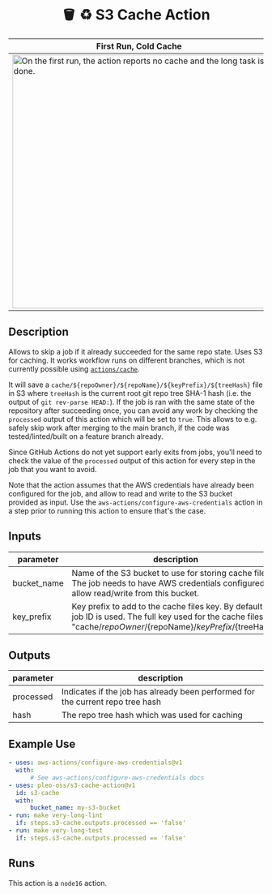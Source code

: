 <h1 align="center">
  🪣 ♻️ S3 Cache Action
</h1>

| First Run, Cold Cache                                                                                                                                                                                       | Next Run, Cache Hit                                                                                                                                                                                            |
| ----------------------------------------------------------------------------------------------------------------------------------------------------------------------------------------------------------- | -------------------------------------------------------------------------------------------------------------------------------------------------------------------------------------------------------------- |
| <img width="500" alt="On the first run, the action reports no cache and the long task is done." src="https://user-images.githubusercontent.com/4643658/180269038-9f896490-619f-4fd8-b801-af01b62b1981.png"> | <img width="500" alt="On the next run, the action reports cache hit, and the long task is skipped" src="https://user-images.githubusercontent.com/4643658/180269047-417226dd-ce8f-41a6-92ee-e6ed7d279cb6.png"> |

<!-- action-docs-description -->

## Description

Allows to skip a job if it already succeeded for the same repo state. Uses S3 for caching. It works
workflow runs on different branches, which is not currently possible using
[`actions/cache`](https://github.com/actions/cache).

<!-- action-docs-description -->

It will save a `cache/${repoOwner}/${repoName}/${keyPrefix}/${treeHash}` file in S3 where `treeHash`
is the current root git repo tree SHA-1 hash (i.e. the output of `git rev-parse HEAD:`). If the job
is ran with the same state of the repository after succeeding once, you can avoid any work by
checking the `processed` output of this action which will be set to `true`. This allows to e.g.
safely skip work after merging to the main branch, if the code was tested/linted/built on a feature
branch already.

Since GitHub Actions do not yet support early exits from jobs, you'll need to check the value of the
`processed` output of this action for every step in the job that you want to avoid.

Note that the action assumes that the AWS credentials have already been configured for the job, and
allow to read and write to the S3 bucket provided as input. Use the
`aws-actions/configure-aws-credentials` action in a step prior to running this action to ensure
that's the case.

<!-- action-docs-inputs -->

## Inputs

| parameter   | description                                                                                                                                                                 | required | default           |
| ----------- | --------------------------------------------------------------------------------------------------------------------------------------------------------------------------- | -------- | ----------------- |
| bucket_name | Name of the S3 bucket to use for storing cache files. The job needs to have AWS credentials configured to allow read/write from this bucket.                                | `true`   |                   |
| key_prefix  | Key prefix to add to the cache files key. By default the job ID is used. The full key used for the cache files is "cache/${repoOwner}/${repoName}/${keyPrefix}/${treeHash}" | `false`  | ${{ github.job }} |

<!-- action-docs-inputs -->

<!-- action-docs-outputs -->

## Outputs

| parameter | description                                                                    |
| --------- | ------------------------------------------------------------------------------ |
| processed | Indicates if the job has already been performed for the current repo tree hash |
| hash      | The repo tree hash which was used for caching                                  |

<!-- action-docs-outputs -->

## Example Use

```yaml
- uses: aws-actions/configure-aws-credentials@v1
  with:
      # See aws-actions/configure-aws-credentials docs
- uses: pleo-oss/s3-cache-action@v1
  id: s3-cache
  with:
      bucket_name: my-s3-bucket
- run: make very-long-lint
  if: steps.s3-cache.outputs.processed == 'false'
- run: make very-long-test
  if: steps.s3-cache.outputs.processed == 'false'
```

<!-- action-docs-runs -->

## Runs

This action is a `node16` action.

<!-- action-docs-runs -->
